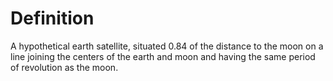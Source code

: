 # Definition

A hypothetical earth satellite, situated 0.84 of the distance to the
moon on a line joining the centers of the earth and moon and having the
same period of revolution as the moon.
